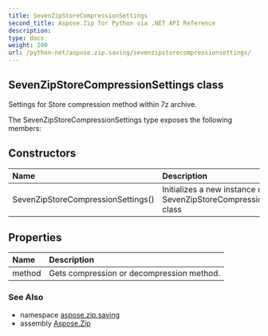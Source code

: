 ```yaml
---
title: SevenZipStoreCompressionSettings
second_title: Aspose.Zip for Python via .NET API Reference
description: 
type: docs
weight: 200
url: /python-net/aspose.zip.saving/sevenzipstorecompressionsettings/
---
```


## SevenZipStoreCompressionSettings class

Settings for Store compression method within 7z archive.

The SevenZipStoreCompressionSettings type exposes the following members:
## Constructors
| Name | Description |
| :- | :- |
|SevenZipStoreCompressionSettings()|Initializes a new instance of the SevenZipStoreCompressionSettings class|
## Properties
| Name | Description |
| :- | :- |
|method|Gets compression or decompression method.|

### See Also

* namespace [aspose.zip.saving](/zip/python-net/aspose.zip.saving/)
* assembly [Aspose.Zip](/zip/python-net/)

